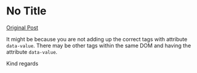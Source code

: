 # No Title

[Original Post](https://discourse.onlinedegree.iitm.ac.in/t/161083/31)

<p>It might be because you are not adding up the correct tags with attribute <code>data-value</code>. There may be other tags within the same DOM and having the attribute <code>data-value</code>.</p>
<p>Kind regards</p>
